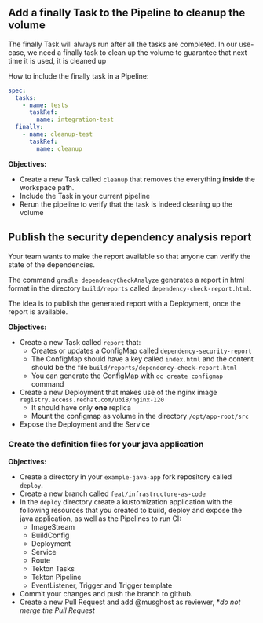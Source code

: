 ## Add a finally Task to the Pipeline to cleanup the volume

The finally Task will always run after all the tasks are completed. In our use-case, we need a finally task to clean up the volume to guarantee that next time it is used, it is cleaned up

How to include the finally task in a Pipeline:

```yaml
spec:
  tasks:
    - name: tests
      taskRef:
        name: integration-test
  finally:
    - name: cleanup-test
      taskRef:
        name: cleanup
```

**Objectives:**

- Create a new Task called `cleanup` that removes the everything **inside** the workspace path.
- Include the Task in your current pipeline
- Rerun the pipeline to verify that the task is indeed cleaning up the volume

## Publish the security dependency analysis report

Your team wants to make the report available so that anyone can verify the state of the dependencies.

The command `gradle dependencyCheckAnalyze` generates a report in html format in the directory `build/reports` called `dependency-check-report.html`.

The idea is to publish the generated report with a Deployment, once the report is available.

**Objectives:**

- Create a new Task called `report` that:
    - Creates or updates a ConfigMap called `dependency-security-report`
    - The ConfigMap should have a key called `index.html` and the content should be the file `build/reports/dependency-check-report.html`
    - You can generate the ConfigMap with `oc create configmap` command
- Create a new Deployment that makes use of the nginx image `registry.access.redhat.com/ubi8/nginx-120`
    - It should have only **one** replica
    - Mount the configmap as volume in the directory `/opt/app-root/src`
- Expose the Deployment and the Service

### Create the definition files for your java application

**Objectives:**

- Create a directory in your `example-java-app` fork repository called `deploy`.
- Create a new branch called `feat/infrastructure-as-code`
- In the `deploy` directory create a kustomization application with the following resources that you created to build, deploy and expose the java application, as well as the Pipelines to run CI:
    - ImageStream
    - BuildConfig
    - Deployment
    - Service
    - Route
    - Tekton Tasks
    - Tekton Pipeline
    - EventListener, Trigger and Trigger template
- Commit your changes and push the branch to github.
- Create a new Pull Request and add @musghost as reviewer, **do not merge the Pull Request*

